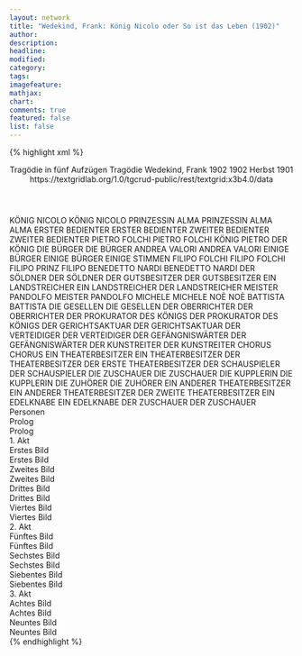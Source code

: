 ```yaml
---
layout: network
title: "Wedekind, Frank: König Nicolo oder So ist das Leben (1902)"
author:
description:
headline:
modified:
category:
tags:
imagefeature:
mathjax:
chart:
comments: true
featured: false
list: false
---
```

{% highlight xml %}
<?xml-model href="https://raw.githubusercontent.com/DLiNa/project/master/rules/lina.rnc"?><?xml-model href="https://raw.githubusercontent.com/DLiNa/project/master/rules/lina.sch"?>
<play xmlns="http://lina.digital">
  <header>
    <title>König Nicolo oder So ist das Leben</title>
    <subtitle>Tragödie in fünf Aufzügen</subtitle>
    <genretitle>Tragödie</genretitle>
    <author>Wedekind, Frank</author>
    <date type="print" when="1902">1902</date>
    <date type="premiere" when="1902">1902</date>
    <date type="written" when="1901">Herbst 1901</date>
    <source>https://textgridlab.org/1.0/tgcrud-public/rest/textgrid:x3b4.0/data</source>
  </header>
  <personae>
    <character>
      <name>KÖNIG NICOLO</name>
      <alias xml:id="könig_nicolo">
        <name>KÖNIG NICOLO</name>
      </alias>
    </character>
    <character>
      <name>PRINZESSIN ALMA</name>
      <alias xml:id="prinzessin_alma">
        <name>PRINZESSIN ALMA</name>
      </alias>
      <alias xml:id="alma">
        <name>ALMA</name>
      </alias>
    </character>
    <character>
      <name>ERSTER BEDIENTER</name>
      <alias xml:id="erster_bedienter">
        <name>ERSTER BEDIENTER</name>
      </alias>
    </character>
    <character>
      <name>ZWEITER BEDIENTER</name>
      <alias xml:id="zweiter_bedienter">
        <name>ZWEITER BEDIENTER</name>
      </alias>
    </character>
    <character>
      <name>PIETRO FOLCHI</name>
      <alias xml:id="pietro_folchi">
        <name>PIETRO FOLCHI</name>
      </alias>
      <alias xml:id="könig_pietro">
        <name>KÖNIG PIETRO</name>
      </alias>
      <alias xml:id="der_könig">
        <name>DER KÖNIG</name>
      </alias>
    </character>
    <character>
      <name>DIE BÜRGER</name>
      <alias xml:id="die_bürger">
        <name>DIE BÜRGER</name>
      </alias>
    </character>
    <character>
      <name>ANDREA VALORI</name>
      <alias xml:id="andrea_valori">
        <name>ANDREA VALORI</name>
      </alias>
    </character>
    <character>
      <name>EINIGE BÜRGER</name>
      <alias xml:id="einige_bürger">
        <name>EINIGE BÜRGER</name>
      </alias>
      <alias xml:id="einige_stimmen">
        <name>EINIGE STIMMEN</name>
      </alias>
    </character>
    <character>
      <name>FILIPO FOLCHI</name>
      <alias xml:id="filipo_folchi">
        <name>FILIPO FOLCHI</name>
      </alias>
      <alias xml:id="filipo">
        <name>FILIPO</name>
      </alias>
      <alias xml:id="prinz_filipo">
        <name>PRINZ FILIPO</name>
      </alias>
    </character>
    <character>
      <name>BENEDETTO NARDI</name>
      <alias xml:id="benedetto_nardi">
        <name>BENEDETTO NARDI</name>
      </alias>
    </character>
    <character>
      <name>DER SÖLDNER</name>
      <alias xml:id="der_söldner">
        <name>DER SÖLDNER</name>
      </alias>
    </character>
    <character>
      <name>DER GUTSBESITZER</name>
      <alias xml:id="der_gutsbesitzer">
        <name>DER GUTSBESITZER</name>
      </alias>
    </character>
    <character>
      <name>EIN LANDSTREICHER</name>
      <alias xml:id="ein_landstreicher">
        <name>EIN LANDSTREICHER</name>
      </alias>
      <alias xml:id="der_landstreicher">
        <name>DER LANDSTREICHER</name>
      </alias>
    </character>
    <character>
      <name>MEISTER PANDOLFO</name>
      <alias xml:id="meister_pandolfo">
        <name>MEISTER PANDOLFO</name>
      </alias>
    </character>
    <character>
      <name>MICHELE</name>
      <alias xml:id="michele">
        <name>MICHELE</name>
      </alias>
    </character>
    <character>
      <name>NOÈ</name>
      <alias xml:id="noè">
        <name>NOÈ</name>
      </alias>
    </character>
    <character>
      <name>BATTISTA</name>
      <alias xml:id="battista">
        <name>BATTISTA</name>
      </alias>
    </character>
    <character>
      <name>DIE GESELLEN</name>
      <alias xml:id="die_gesellen">
        <name>DIE GESELLEN</name>
      </alias>
    </character>
    <character>
      <name>DER OBERRICHTER</name>
      <alias xml:id="der_oberrichter">
        <name>DER OBERRICHTER</name>
      </alias>
    </character>
    <character>
      <name>DER PROKURATOR DES KÖNIGS</name>
      <alias xml:id="der_prokurator_des_königs">
        <name>DER PROKURATOR DES KÖNIGS</name>
      </alias>
    </character>
    <character>
      <name>DER GERICHTSAKTUAR</name>
      <alias xml:id="der_gerichtsaktuar">
        <name>DER GERICHTSAKTUAR</name>
      </alias>
    </character>
    <character>
      <name>DER VERTEIDIGER</name>
      <alias xml:id="der_verteidiger">
        <name>DER VERTEIDIGER</name>
      </alias>
    </character>
    <character>
      <name>DER GEFÄNGNISWÄRTER</name>
      <alias xml:id="der_gefängniswärter">
        <name>DER GEFÄNGNISWÄRTER</name>
      </alias>
    </character>
    <character>
      <name>DER KUNSTREITER</name>
      <alias xml:id="der_kunstreiter">
        <name>DER KUNSTREITER</name>
      </alias>
    </character>
    <character>
      <name>CHORUS</name>
      <alias xml:id="chorus">
        <name>CHORUS</name>
      </alias>
    </character>
    <character>
      <name>EIN THEATERBESITZER</name>
      <alias xml:id="ein_theaterbesitzer">
        <name>EIN THEATERBESITZER</name>
      </alias>
      <alias xml:id="der_theaterbesitzer">
        <name>DER THEATERBESITZER</name>
      </alias>
      <alias xml:id="der_erste_theaterbesitzer">
        <name>DER ERSTE THEATERBESITZER</name>
      </alias>
    </character>
    <character>
      <name>DER SCHAUSPIELER</name>
      <alias xml:id="der_schauspieler">
        <name>DER SCHAUSPIELER</name>
      </alias>
    </character>
    <character>
      <name>DIE ZUSCHAUER</name>
      <alias xml:id="die_zuschauer">
        <name>DIE ZUSCHAUER</name>
      </alias>
    </character>
    <character>
      <name>DIE KUPPLERIN</name>
      <alias xml:id="die_kupplerin">
        <name>DIE KUPPLERIN</name>
      </alias>
    </character>
    <character>
      <name>DIE ZUHÖRER</name>
      <alias xml:id="die_zuhörer">
        <name>DIE ZUHÖRER</name>
      </alias>
    </character>
    <character>
      <name>EIN ANDERER THEATERBESITZER</name>
      <alias xml:id="ein_anderer_theaterbesitzer">
        <name>EIN ANDERER THEATERBESITZER</name>
      </alias>
      <alias xml:id="der_zweite_theaterbesitzer">
        <name>DER ZWEITE THEATERBESITZER</name>
      </alias>
    </character>
    <character>
      <name>EIN EDELKNABE</name>
      <alias xml:id="ein_edelknabe">
        <name>EIN EDELKNABE</name>
      </alias>
    </character>
    <character>
      <name>DER ZUSCHAUER</name>
      <alias xml:id="der_zuschauer">
        <name>DER ZUSCHAUER</name>
      </alias>
    </character>
  </personae>
  <text>
    <div>
      <head>Personen</head>
    </div>
    <div>
      <head>Prolog</head>
      <div>
        <head>Prolog</head>
        <sp who="#könig_nicolo">
          <amount n="4" unit="speech_acts"/>
          <amount n="215" unit="words"/>
          <amount n="28" unit="lines"/>
          <amount n="1153" unit="chars"/>
        </sp>
        <sp who="#prinzessin_alma">
          <amount n="4" unit="speech_acts"/>
          <amount n="221" unit="words"/>
          <amount n="32" unit="lines"/>
          <amount n="1317" unit="chars"/>
        </sp>
      </div>
    </div>
    <div>
      <head>1. Akt</head>
      <div>
        <head>Erstes Bild</head>
        <div>
          <head>Erstes Bild</head>
          <sp who="#erster_bedienter">
            <amount n="3" unit="speech_acts"/>
            <amount n="49" unit="words"/>
            <amount n="2" unit="lines"/>
            <amount n="236" unit="chars"/>
          </sp>
          <sp who="#zweiter_bedienter">
            <amount n="2" unit="speech_acts"/>
            <amount n="20" unit="words"/>
            <amount n="2" unit="lines"/>
            <amount n="101" unit="chars"/>
          </sp>
          <sp who="#pietro_folchi">
            <amount n="3" unit="speech_acts"/>
            <amount n="196" unit="words"/>
            <amount n="1" unit="lines"/>
            <amount n="1104" unit="chars"/>
          </sp>
          <sp who="#die_bürger">
            <amount n="6" unit="speech_acts"/>
            <amount n="53" unit="words"/>
            <amount n="6" unit="lines"/>
            <amount n="278" unit="chars"/>
          </sp>
          <sp who="#andrea_valori">
            <amount n="4" unit="speech_acts"/>
            <amount n="272" unit="words"/>
            <amount n="2" unit="lines"/>
            <amount n="1610" unit="chars"/>
          </sp>
          <sp who="#einige_stimmen">
            <amount n="1" unit="speech_acts"/>
            <amount n="4" unit="words"/>
            <amount n="1" unit="lines"/>
            <amount n="21" unit="chars"/>
          </sp>
          <sp who="#einige_bürger">
            <amount n="1" unit="speech_acts"/>
            <amount n="15" unit="words"/>
            <amount n="1" unit="lines"/>
            <amount n="88" unit="chars"/>
          </sp>
          <sp who="#filipo_folchi">
            <amount n="3" unit="speech_acts"/>
            <amount n="10" unit="words"/>
            <amount n="3" unit="lines"/>
            <amount n="60" unit="chars"/>
          </sp>
          <sp who="#könig_pietro">
            <amount n="11" unit="speech_acts"/>
            <amount n="696" unit="words"/>
            <amount n="2" unit="lines"/>
            <amount n="4123" unit="chars"/>
          </sp>
          <sp who="#filipo">
            <amount n="1" unit="speech_acts"/>
            <amount n="14" unit="words"/>
            <amount n="1" unit="lines"/>
            <amount n="77" unit="chars"/>
          </sp>
          <sp who="#der_könig">
            <amount n="9" unit="speech_acts"/>
            <amount n="357" unit="words"/>
            <amount n="4" unit="lines"/>
            <amount n="2075" unit="chars"/>
          </sp>
          <sp who="#prinzessin_alma">
            <amount n="1" unit="speech_acts"/>
            <amount n="48" unit="words"/>
            <amount n="289" unit="chars"/>
          </sp>
          <sp who="#alma">
            <amount n="3" unit="speech_acts"/>
            <amount n="129" unit="words"/>
            <amount n="1" unit="lines"/>
            <amount n="705" unit="chars"/>
          </sp>
          <sp who="#benedetto_nardi">
            <amount n="1" unit="speech_acts"/>
            <amount n="68" unit="words"/>
            <amount n="398" unit="chars"/>
          </sp>
          <sp who="#der_söldner">
            <amount n="1" unit="speech_acts"/>
            <amount n="97" unit="words"/>
            <amount n="547" unit="chars"/>
          </sp>
          <sp who="#erster_bedienter #zweiter_bedienter #die_bürger #andrea_valori #filipo_folchi #prinzessin_alma #benedetto_nardi #der_söldner">
            <amount n="1" unit="speech_acts"/>
            <amount n="5" unit="words"/>
            <amount n="1" unit="lines"/>
            <amount n="22" unit="chars"/>
          </sp>
        </div>
      </div>
      <div>
        <head>Zweites Bild</head>
        <div>
          <head>Zweites Bild</head>
          <sp who="#der_könig">
            <amount n="21" unit="speech_acts"/>
            <amount n="867" unit="words"/>
            <amount n="12" unit="lines"/>
            <amount n="4871" unit="chars"/>
          </sp>
          <sp who="#alma">
            <amount n="12" unit="speech_acts"/>
            <amount n="254" unit="words"/>
            <amount n="8" unit="lines"/>
            <amount n="1383" unit="chars"/>
          </sp>
          <sp who="#der_gutsbesitzer">
            <amount n="5" unit="speech_acts"/>
            <amount n="190" unit="words"/>
            <amount n="1" unit="lines"/>
            <amount n="1047" unit="chars"/>
          </sp>
          <sp who="#ein_landstreicher">
            <amount n="1" unit="speech_acts"/>
            <amount n="12" unit="words"/>
            <amount n="1" unit="lines"/>
            <amount n="54" unit="chars"/>
          </sp>
          <sp who="#der_landstreicher">
            <amount n="1" unit="speech_acts"/>
            <amount n="7" unit="words"/>
            <amount n="1" unit="lines"/>
            <amount n="36" unit="chars"/>
          </sp>
        </div>
      </div>
      <div>
        <head>Drittes Bild</head>
        <div>
          <head>Drittes Bild</head>
          <sp who="#meister_pandolfo">
            <amount n="7" unit="speech_acts"/>
            <amount n="397" unit="words"/>
            <amount n="2" unit="lines"/>
            <amount n="2195" unit="chars"/>
          </sp>
          <sp who="#der_könig">
            <amount n="18" unit="speech_acts"/>
            <amount n="885" unit="words"/>
            <amount n="7" unit="lines"/>
            <amount n="4882" unit="chars"/>
          </sp>
          <sp who="#alma">
            <amount n="8" unit="speech_acts"/>
            <amount n="340" unit="words"/>
            <amount n="5" unit="lines"/>
            <amount n="1898" unit="chars"/>
          </sp>
          <sp who="#michele">
            <amount n="6" unit="speech_acts"/>
            <amount n="221" unit="words"/>
            <amount n="3" unit="lines"/>
            <amount n="1183" unit="chars"/>
          </sp>
          <sp who="#noè">
            <amount n="4" unit="speech_acts"/>
            <amount n="107" unit="words"/>
            <amount n="600" unit="chars"/>
          </sp>
          <sp who="#battista">
            <amount n="3" unit="speech_acts"/>
            <amount n="64" unit="words"/>
            <amount n="1" unit="lines"/>
            <amount n="366" unit="chars"/>
          </sp>
          <sp who="#battista #noè">
            <amount n="1" unit="speech_acts"/>
            <amount n="7" unit="words"/>
            <amount n="1" unit="lines"/>
            <amount n="27" unit="chars"/>
          </sp>
          <sp who="#die_gesellen">
            <amount n="2" unit="speech_acts"/>
            <amount n="27" unit="words"/>
            <amount n="2" unit="lines"/>
            <amount n="125" unit="chars"/>
          </sp>
        </div>
      </div>
      <div>
        <head>Viertes Bild</head>
        <div>
          <head>Viertes Bild</head>
          <sp who="#der_oberrichter">
            <amount n="16" unit="speech_acts"/>
            <amount n="595" unit="words"/>
            <amount n="5" unit="lines"/>
            <amount n="3789" unit="chars"/>
          </sp>
          <sp who="#der_prokurator_des_königs">
            <amount n="2" unit="speech_acts"/>
            <amount n="294" unit="words"/>
            <amount n="2080" unit="chars"/>
          </sp>
          <sp who="#der_gerichtsaktuar">
            <amount n="9" unit="speech_acts"/>
            <amount n="246" unit="words"/>
            <amount n="4" unit="lines"/>
            <amount n="1545" unit="chars"/>
          </sp>
          <sp who="#der_könig">
            <amount n="8" unit="speech_acts"/>
            <amount n="594" unit="words"/>
            <amount n="5" unit="lines"/>
            <amount n="3536" unit="chars"/>
          </sp>
          <sp who="#michele">
            <amount n="1" unit="speech_acts"/>
            <amount n="12" unit="words"/>
            <amount n="1" unit="lines"/>
            <amount n="74" unit="chars"/>
          </sp>
          <sp who="#meister_pandolfo">
            <amount n="1" unit="speech_acts"/>
            <amount n="27" unit="words"/>
            <amount n="148" unit="chars"/>
          </sp>
          <sp who="#noè">
            <amount n="1" unit="speech_acts"/>
            <amount n="13" unit="words"/>
            <amount n="1" unit="lines"/>
            <amount n="70" unit="chars"/>
          </sp>
          <sp who="#der_verteidiger">
            <amount n="2" unit="speech_acts"/>
            <amount n="413" unit="words"/>
            <amount n="2779" unit="chars"/>
          </sp>
          <sp who="#alma">
            <amount n="2" unit="speech_acts"/>
            <amount n="29" unit="words"/>
            <amount n="2" unit="lines"/>
            <amount n="160" unit="chars"/>
          </sp>
        </div>
      </div>
    </div>
    <div>
      <head>2. Akt</head>
      <div>
        <head>Fünftes Bild</head>
        <div>
          <head>Fünftes Bild</head>
          <sp who="#der_könig">
            <amount n="22" unit="speech_acts"/>
            <amount n="1137" unit="words"/>
            <amount n="9" unit="lines"/>
            <amount n="6278" unit="chars"/>
          </sp>
          <sp who="#der_gefängniswärter">
            <amount n="10" unit="speech_acts"/>
            <amount n="323" unit="words"/>
            <amount n="4" unit="lines"/>
            <amount n="1865" unit="chars"/>
          </sp>
          <sp who="#alma">
            <amount n="11" unit="speech_acts"/>
            <amount n="244" unit="words"/>
            <amount n="7" unit="lines"/>
            <amount n="1280" unit="chars"/>
          </sp>
        </div>
      </div>
      <div>
        <head>Sechstes Bild</head>
        <div>
          <head>Sechstes Bild</head>
          <sp who="#der_könig">
            <amount n="7" unit="speech_acts"/>
            <amount n="121" unit="words"/>
            <amount n="3" unit="lines"/>
            <amount n="723" unit="chars"/>
          </sp>
          <sp who="#der_kunstreiter">
            <amount n="6" unit="speech_acts"/>
            <amount n="369" unit="words"/>
            <amount n="2134" unit="chars"/>
          </sp>
        </div>
      </div>
      <div>
        <head>Siebentes Bild</head>
        <div>
          <head>Siebentes Bild</head>
          <sp who="#chorus">
            <amount n="3" unit="speech_acts"/>
            <amount n="111" unit="words"/>
            <amount n="16" unit="lines"/>
            <amount n="662" unit="chars"/>
          </sp>
          <sp who="#ein_theaterbesitzer">
            <amount n="1" unit="speech_acts"/>
            <amount n="18" unit="words"/>
            <amount n="1" unit="lines"/>
            <amount n="98" unit="chars"/>
          </sp>
          <sp who="#der_schauspieler">
            <amount n="3" unit="speech_acts"/>
            <amount n="47" unit="words"/>
            <amount n="8" unit="lines"/>
            <amount n="253" unit="chars"/>
          </sp>
          <sp who="#der_theaterbesitzer">
            <amount n="7" unit="speech_acts"/>
            <amount n="175" unit="words"/>
            <amount n="2" unit="lines"/>
            <amount n="1051" unit="chars"/>
          </sp>
          <sp who="#die_zuschauer #der_zuschauer">
            <amount n="5" unit="speech_acts"/>
            <amount n="45" unit="words"/>
            <amount n="5" unit="lines"/>
            <amount n="275" unit="chars"/>
          </sp>
          <sp who="#die_kupplerin">
            <amount n="3" unit="speech_acts"/>
            <amount n="260" unit="words"/>
            <amount n="1429" unit="chars"/>
          </sp>
          <sp who="#der_könig">
            <amount n="13" unit="speech_acts"/>
            <amount n="870" unit="words"/>
            <amount n="61" unit="lines"/>
            <amount n="4681" unit="chars"/>
          </sp>
          <sp who="#alma">
            <amount n="3" unit="speech_acts"/>
            <amount n="100" unit="words"/>
            <amount n="13" unit="lines"/>
            <amount n="567" unit="chars"/>
          </sp>
          <sp who="#die_zuhörer">
            <amount n="1" unit="speech_acts"/>
            <amount n="2" unit="words"/>
            <amount n="1" unit="lines"/>
            <amount n="13" unit="chars"/>
          </sp>
          <sp who="#ein_anderer_theaterbesitzer">
            <amount n="1" unit="speech_acts"/>
            <amount n="32" unit="words"/>
            <amount n="187" unit="chars"/>
          </sp>
          <sp who="#der_erste_theaterbesitzer">
            <amount n="8" unit="speech_acts"/>
            <amount n="178" unit="words"/>
            <amount n="5" unit="lines"/>
            <amount n="1076" unit="chars"/>
          </sp>
          <sp who="#der_zweite_theaterbesitzer">
            <amount n="3" unit="speech_acts"/>
            <amount n="54" unit="words"/>
            <amount n="2" unit="lines"/>
            <amount n="319" unit="chars"/>
          </sp>
        </div>
      </div>
    </div>
    <div>
      <head>3. Akt</head>
      <div>
        <head>Achtes Bild</head>
        <div>
          <head>Achtes Bild</head>
          <sp who="#der_könig">
            <amount n="38" unit="speech_acts"/>
            <amount n="1346" unit="words"/>
            <amount n="99" unit="lines"/>
            <amount n="7660" unit="chars"/>
          </sp>
          <sp who="#alma">
            <amount n="31" unit="speech_acts"/>
            <amount n="1112" unit="words"/>
            <amount n="129" unit="lines"/>
            <amount n="6195" unit="chars"/>
          </sp>
          <sp who="#ein_edelknabe">
            <amount n="1" unit="speech_acts"/>
            <amount n="77" unit="words"/>
            <amount n="475" unit="chars"/>
          </sp>
          <sp who="#der_theaterbesitzer">
            <amount n="4" unit="speech_acts"/>
            <amount n="278" unit="words"/>
            <amount n="1" unit="lines"/>
            <amount n="1678" unit="chars"/>
          </sp>
          <sp who="#könig_pietro">
            <amount n="11" unit="speech_acts"/>
            <amount n="476" unit="words"/>
            <amount n="3" unit="lines"/>
            <amount n="2704" unit="chars"/>
          </sp>
          <sp who="#prinz_filipo">
            <amount n="1" unit="speech_acts"/>
            <amount n="15" unit="words"/>
            <amount n="1" unit="lines"/>
            <amount n="89" unit="chars"/>
          </sp>
          <sp who="#der_zuschauer">
            <amount n="1" unit="speech_acts"/>
            <amount n="8" unit="words"/>
            <amount n="1" unit="lines"/>
            <amount n="44" unit="chars"/>
          </sp>
        </div>
      </div>
      <div>
        <head>Neuntes Bild</head>
        <div>
          <head>Neuntes Bild</head>
          <sp who="#der_könig">
            <amount n="25" unit="speech_acts"/>
            <amount n="1159" unit="words"/>
            <amount n="12" unit="lines"/>
            <amount n="6515" unit="chars"/>
          </sp>
          <sp who="#könig_pietro">
            <amount n="24" unit="speech_acts"/>
            <amount n="769" unit="words"/>
            <amount n="13" unit="lines"/>
            <amount n="4612" unit="chars"/>
          </sp>
          <sp who="#filipo">
            <amount n="14" unit="speech_acts"/>
            <amount n="171" unit="words"/>
            <amount n="12" unit="lines"/>
            <amount n="984" unit="chars"/>
          </sp>
          <sp who="#prinzessin_alma">
            <amount n="1" unit="speech_acts"/>
            <amount n="15" unit="words"/>
            <amount n="1" unit="lines"/>
            <amount n="82" unit="chars"/>
          </sp>
          <sp who="#alma">
            <amount n="8" unit="speech_acts"/>
            <amount n="166" unit="words"/>
            <amount n="5" unit="lines"/>
            <amount n="882" unit="chars"/>
          </sp>
        </div>
      </div>
    </div>
  </text>
</play>
{% endhighlight %}